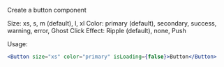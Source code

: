 Create a button component 

Size: xs, s, m (default), l, xl
Color: primary (default), secondary, success, warning, error, Ghost
Click Effect: Ripple (default), none, Push


Usage:

```jsx
<Button size="xs" color="primary" isLoading={false}>Button</Button>
```